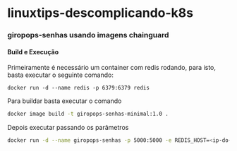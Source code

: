 # linuxtips-descomplicando-k8s

### giropops-senhas usando imagens chainguard

#### Build e Execução

Primeiramente é necessário um container com redis rodando, para isto, basta executar o seguinte comando:

```
docker run -d --name redis -p 6379:6379 redis
```

Para buildar basta executar o comando

```bash
docker image build -t giropops-senhas-minimal:1.0 .
```

Depois executar passando os parâmetros

```bash
docker run -d --name giropops-senhas -p 5000:5000 -e REDIS_HOST=<ip-do-seu-computador> giropops-senhas-minimal:1.0
``` 